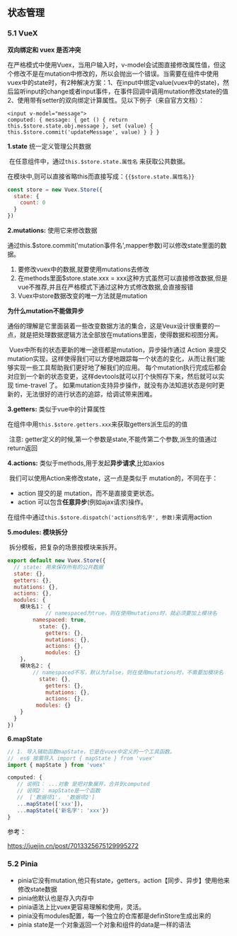 ## 状态管理

### 5.1 VueX

**双向绑定和 vuex 是否冲突**

在严格模式中使用Vuex，当用户输入时，v-model会试图直接修改属性值，但这个修改不是在mutation中修改的，所以会抛出一个错误。当需要在组件中使用vuex中的state时，有2种解决方案：1、在input中绑定value(vuex中的state)，然后监听input的change或者input事件，在事件回调中调用mutation修改state的值2、使用带有setter的双向绑定计算属性。见以下例子（来自官方文档）：

```
<input v-model="message">
computed: { message: { get () { return 
this.$store.state.obj.message }, set (value) { 
this.$store.commit('updateMessage', value) } } }
```

**1.state** 统一定义管理公共数据

​		在任意组件中，通过`this.$store.state.属性名` 来获取公共数据。

​		在模块中,则可以直接省略this而直接写成：`{{$store.state.属性名}}`

```js
const store = new Vuex.Store({
  state: {
    count: 0
  }
})
```

**2.mutations:** 使用它来修改数据

​		通过this.$store.commit('mutation事件名',mapper参数)可以修改state里面的数据。

1. 要修改vuex中的数据,就要使用mutations去修改
2. 在methods里面$store.state.xxx = xxx这种方式虽然可以直接修改数据,但是vue不推荐,并且在严格模式下通过这种方式修改数据,会直接报错
3. Vuex中store数据改变的唯一方法就是mutation

**为什么mutation不能做异步**

​		通俗的理解是它里面装着一些改变数据方法的集合，这是Veux设计很重要的一点，就是把处理数据逻辑方法全部放在mutations里面，使得数据和视图分离。

​		Vuex中所有的状态更新的唯一途径都是mutation，异步操作通过 Action 来提交 mutation实现，这样使得我们可以方便地跟踪每一个状态的变化，从而让我们能够实现一些工具帮助我们更好地了解我们的应用。		每个mutation执行完成后都会对应到一个新的状态变更，这样devtools就可以打个快照存下来，然后就可以实现 time-travel 了。		如果mutation支持异步操作，就没有办法知道状态是何时更新的，无法很好的进行状态的追踪，给调试带来困难。

**3.getters:** 类似于vue中的计算属性

​		在组件中用`this.$store.getters.xxx`来获取getters派生后的的值

​		注意: getter定义的时候,第一个参数是state,不能传第二个参数,派生的值通过return返回

**4.actions:** 类似于methods,用于发起**异步请求**,比如axios

​		我们可以使用Action来修改state，这一点是类似于 mutation的，不同在于：

- action 提交的是 mutation，而不是直接变更状态。
- action 可以包含**任意异步**(例如ajax请求)操作。

​		在组件中通过`this.$store.dispatch('actions的名字', 参数)`来调用action

**5.modules: 模块拆分**

​		拆分模板，把复杂的场景按模块来拆开。

```js
export default new Vuex.Store({
  // state: 用来保存所有的公共数据
  state: {},
  getters: {},
  mutations: {},
  actions: {},
  modules: {
  	模块名1： {
    		// namespaced为true，则在使用mutations时，就必须要加上模块名
      	namespaced: true, 
  		  state: {},
  			getters: {},
  			mutations: {},
  			actions: {},
  			modules: {}
  	}，
    模块名2： {
        // namespaced不写，默认为false，则在使用mutations时，不需要加模块名
  		  state: {},
  			getters: {},
  			mutations: {},
  			actions: {},
         modules: {}
  	}  
  }
})
```

**6.mapState**

```js
// 1. 导入辅助函数mapState，它是在vuex中定义的一个工具函数。
//  es6 按需导入 import { mapState } from 'vuex' 
import { mapState } from 'vuex'

computed: {
   // 说明1： ...对象 是把对象展开，合并到computed
   // 说明2： mapState是一个函数 
   //  ['数据项1'， '数据项2']
   ...mapState(['xxx'])，
   ...mapState({'新名字': 'xxx'})
}
```



参考：

https://juejin.cn/post/7013325675129995272

### 5.2 Pinia

- pinia它没有mutation,他只有state，getters，action【同步、异步】使用他来修改state数据
- pinia他默认也是存入内存中
- pinia语法上比vuex更容易理解和使用，灵活。
- pinia没有modules配置，每一个独立的仓库都是definStore生成出来的
- pinia state是一个对象返回一个对象和组件的data是一样的语法